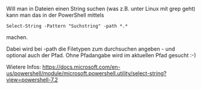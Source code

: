 Will man in Dateien einen String suchen (was z.B. unter Linux mit grep geht) kann man das in der PowerShell mittels

```console
Select-String -Pattern "Suchstring" -path *.*
```

machen.

Dabei wird bei -path die Filetypen zum durchsuchen angeben - und optional auch der Pfad. Ohne Pfadangabe wird im aktuellen Pfad gesucht :-)

Wietere Infos: https://docs.microsoft.com/en-us/powershell/module/microsoft.powershell.utility/select-string?view=powershell-7.2

